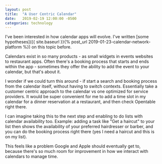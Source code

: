 ```yaml
---
layout: post
title:  "A User Centric Calendar"
date:   2019-02-19 12:00:00 -0500
categories: technology
---
```


I've been interested in how calendar apps will evolve. I've written [some hypotheses]({{ site.baseurl }}{% post_url 2019-01-23-calendar-network-platform %}) on this topic before. 

Calendars exist in so many products - as small widgets in events websites  to restaurant apps. Often there's a booking process that starts and ends within the app - sometimes they offer the ability to add the event to your calendar, but that's about it. 

I wonder if we could turn this around - if start a search and booking process from the calendar itself, without having to switch contexts. Essentially take a customer centric approach to the calendar vs one optimized for service providers. It would be super convenient for me to add a time slot in my calendar for a dinner reservation at a restaurant, and then check Opentable right there.

I can imagine taking this to the next step and enabling to do lists  with calendar availability too. Example: adding a task like "Get a haircut" to your list then shows the availability of your preferred hairdresser or barber, and you can do the booking process right there (yes I need a haircut and this is on my list). 

This feels like a problem Google and Apple should eventually get to, because there's so much room for improvement in how we interact with calendars to manage time.